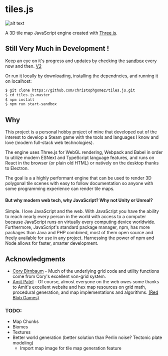 # tiles.js
![alt text](https://raw.githubusercontent.com/christophgomez/tiles.js/master/map.png)

A 3D tile map JavaScript engine created with [Three.js](https://threejs.org/). 

## Still Very Much in Development !

Keep an eye on it's progress and updates by checking the [sandbox](https://christophgomez.github.io/tiles.js/) every now and then.
[V2](https://tiles-7cf7b.web.app/)

Or run it locally by downloading, installing the dependncies, and running it on localhost: 
```bash
$ git clone https://github.com/christophgomez/tiles.js.git
$ cd tiles.js-master
$ npm install
$ npm run start-sandbox
```

## Why
This project is a personal hobby project of mine that developed out of the interest to develop a Steam game with the tools and languages I know and love (modern full-stack web technologies).

The engine uses Three.js for WebGL rendering, Webpack and Babel in order to utilize modern ESNext and TypeScript language features, and runs on React in the browser (or plain old HTML) or natively on the desktop thanks to Electron. 

The goal is a a highly performant engine that can be used to render 3D polygonal tile scenes with easy to follow documentation so anyone with some programming experience can render tile maps.

#### But why modern web tech, why JavaScript? Why not Unity or Unreal?
Simple. I love JavaScript and the web. With JavaScript you have the ability to reach nearly every person in the world with access to a computer because JavaScript runs on virtually every computing device worldwide. Furthermore, JavaScript's standard package manager, npm, has more packages than Java and PHP combined, most of them open source and freely available for use in any project. Harnessing the power of npm and Node allows for faster, smarter development. 



## Acknowledgments
- [Cory Birnbaum](https://github.com/vonWolfehaus) - Much of the underlying grid code and utility functions come from Cory's excellent von-grid system.
- [Amit Patel](https://github.com/amitp) - Of course, almost everyone on the web owes some thanks to Amit's excellent website and hex map resources on grid math, procedural generation, and map implementations and algorithms. [(Red Blob Games)](https://www.redblobgames.com/) 

### TODO:
- Map Chunks
- Biomes
- Textures
- Better world generation (better solution than Perlin noise? Tectonic plate modeling)
  - Import map image for tile map generation feature